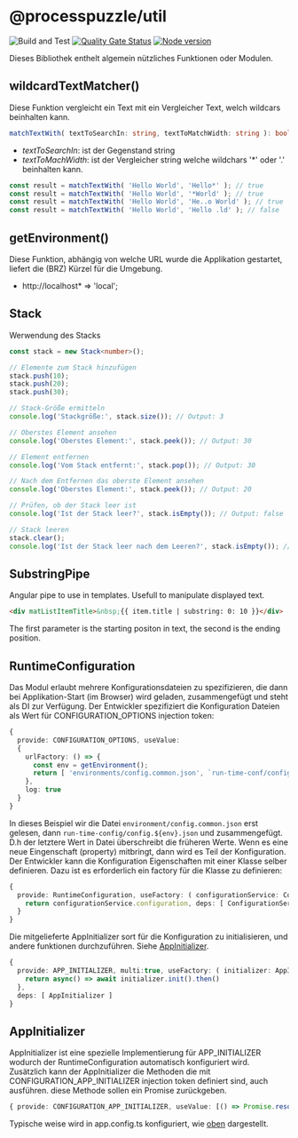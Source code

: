 # @processpuzzle/util
![Build and Test](https://github.com/ZsZs/processpuzzle/actions/workflows/build-util.yml/badge.svg)
[![Quality Gate Status](https://sonarcloud.io/api/project_badges/measure?project=processpuzzle_util&metric=alert_status)](https://sonarcloud.io/summary?id=processpuzzle_util)
[![Node version](https://img.shields.io/npm/v/%40processpuzzle%2Futil?style=flat)](https://www.npmjs.com/package/@processpuzzle/util)

Dieses Bibliothek enthelt algemein nützliches Funktionen oder Modulen.

## wildcardTextMatcher()

Diese Funktion vergleicht ein Text mit ein Vergleicher Text, welch wildcars beinhalten kann.

```typescript
matchTextWith( textToSearchIn: string, textToMatchWidth: string ): boolean;
```

- *textToSearchIn*: ist der Gegenstand string
- *textToMachWidth*: ist der Vergleicher string welche wildchars '*' oder '.' beinhalten kann.

```typescript
const result = matchTextWith( 'Hello World', 'Hello*' ); // true
const result = matchTextWith( 'Hello World', '*World' ); // true
const result = matchTextWith( 'Hello World', 'He..o World' ); // true
const result = matchTextWith( 'Hello World', 'Hello .ld' ); // false
```

## getEnvironment()

Diese Funktion, abhängig von welche URL wurde die Applikation gestartet, liefert die (BRZ) Kürzel für die Umgebung.

- http://localhost* => 'local';

## Stack
Werwendung des Stacks
```typescript
const stack = new Stack<number>();

// Elemente zum Stack hinzufügen
stack.push(10);
stack.push(20);
stack.push(30);

// Stack-Größe ermitteln
console.log('Stackgröße:', stack.size()); // Output: 3

// Oberstes Element ansehen
console.log('Oberstes Element:', stack.peek()); // Output: 30

// Element entfernen
console.log('Vom Stack entfernt:', stack.pop()); // Output: 30

// Nach dem Entfernen das oberste Element ansehen
console.log('Oberstes Element:', stack.peek()); // Output: 20

// Prüfen, ob der Stack leer ist
console.log('Ist der Stack leer?', stack.isEmpty()); // Output: false

// Stack leeren
stack.clear();
console.log('Ist der Stack leer nach dem Leeren?', stack.isEmpty()); // Output: true
```

## SubstringPipe
Angular pipe to use in templates. Usefull to manipulate displayed text.
```html
<div matListItemTitle>&nbsp;{{ item.title | substring: 0: 10 }}</div>
```
The first parameter is the starting positon in text, the second is the ending position.

## RuntimeConfiguration

Das Modul erlaubt mehrere Konfigurationsdateien zu spezifizieren, die dann bei Applikation-Start (im Browser) wird geladen,
zusammengefügt und steht als DI zur Verfügung. Der Entwickler spezifiziert die Konfiguration Dateien als Wert für
CONFIGURATION_OPTIONS injection token:

```typescript
{
  provide: CONFIGURATION_OPTIONS, useValue:
  {
    urlFactory: () => {
      const env = getEnvironment();
      return [ 'environments/config.common.json', `run-time-conf/config.${env}.json` ]
    }, 
    log: true
  }
}
```

In dieses Beispiel wir die Datei ``environment/config.common.json`` erst gelesen, dann ``run-time-config/config.${env}.json``
und zusammengefügt. D.h der letztere Wert in Datei überschreibt die früheren Werte. Wenn es eine neue Eingenschaft (property)
mitbringt, dann wird es Teil der Konfiguration.
Der Entwickler kann die Konfiguration Eigenschaften mit einer Klasse selber definieren. Dazu ist es erforderlich
ein factory für die Klasse zu definieren:

```typescript
{
  provide: RuntimeConfiguration, useFactory: ( configurationService: ConfigurationService<RuntimeConfiguration> ) => {
    return configurationService.configuration, deps: [ ConfigurationService ]
  }
}
```

Die mitgelieferte AppInitializer sort für die Konfiguration zu initialisieren, und andere funktionen durchzuführen.
Siehe [AppInitializer]().

```typescript
{
  provide: APP_INITIALIZER, multi:true, useFactory: ( initializer: AppInitializer ) => {
    return async() => await initializer.init().then()
  },
  deps: [ AppInitializer ]
}
```

## AppInitializer

AppInitializer ist eine spezielle Implementierung für APP_INITIALIZER wodurch der RuntimeConfiguration automatisch
konfiguriert wird. Zusätzlich kann der AppInitializer die Methoden die mit CONFIGURATION_APP_INITIALIZER injection token
definiert sind, auch ausführen. diese Methode sollen ein Promise<unknown> zurückgeben.

```typescript
{ provide: CONFIGURATION_APP_INITIALIZER, useValue: [() => Promise.resolve('anything'), () => Promise.resolve('something')] }
```

Typische weise wird in app.config.ts konfiguriert, wie [oben](#runtimeconfiguration) dargestellt.
